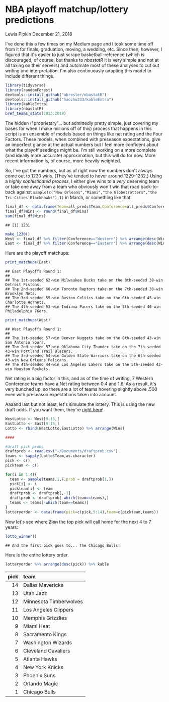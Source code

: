 NBA playoff matchup/lottery predictions
================
Lewis Pipkin
December 21, 2018

I've done this a few times on my Medium page and I took some time off from it for finals, graduation, moving, a wedding, etc. Since then, however, I figured that it's easier to just scrape basketball-reference (which is discouraged, of course, but thanks to *nbastatR* it is very simple and not at all taxing on their servers) and automate most of these analyses to cut out writing and interpretation. I'm also continuously adapting this model to include different things.

``` r
library(tidyverse)
library(randomForest)
devtools::install_github("abresler/nbastatR")
devtools::install_github("haozhu233/kableExtra")
library(kableExtra)
library(nbastatR)
bref_teams_stats(2013:2019)
```

The hidden ("proprietary"... but admittedly pretty simple, just covering my bases for when I make millions off of this) process that happens in this script is an ensemble of models based on things like net rating and the Four Factors. These models, when combined with preseason expectations, give an imperfect glance at the actual numbers but I feel more confident about what the playoff seedings might be. I'm still working on a more complete (and ideally more accurate) approximation, but this will do for now. More recent information is, of course, more heavily weighted.

So, I've got the numbers, but as of right now the numbers don't always come out to 1230 wins. (They've tended to hover around 1229-1232.) Using a *highly sophisticated process*, I either give wins to a *very* deserving team or take one away from a team who obviously won't win that road back-to-back against `sample(c("New Orleans","Miami","the Globetrotters","the Tri-Cities Blackhawks"),1)` in March, or something like that.

``` r
final_df <- data.frame(Team=all_preds$Team,Conference=all_preds$Conference.x,Wins=all_preds$Wpred)
final_df$Wins <- round(final_df$Wins)
sum(final_df$Wins)
```

    ## [1] 1231

``` r
make_1230()
West <- final_df %>% filter(Conference=="Western") %>% arrange(desc(Wins))
East <- final_df %>% filter(Conference=="Eastern") %>% arrange(desc(Wins))
```

Here are the playoff matchups:

``` r
print_matchups(East)
```

    ## East Playoffs Round 1:  
    ## 
    ## The 1st-seeded 62-win Milwaukee Bucks take on the 8th-seeded 38-win Detroit Pistons.
    ## The 2nd-seeded 60-win Toronto Raptors take on the 7th-seeded 38-win Brooklyn Nets.
    ## The 3rd-seeded 59-win Boston Celtics take on the 6th-seeded 45-win Charlotte Hornets.
    ## The 4th-seeded 53-win Indiana Pacers take on the 5th-seeded 46-win Philadelphia 76ers.

``` r
print_matchups(West)
```

    ## West Playoffs Round 1:  
    ## 
    ## The 1st-seeded 57-win Denver Nuggets take on the 8th-seeded 43-win San Antonio Spurs.
    ## The 2nd-seeded 57-win Oklahoma City Thunder take on the 7th-seeded 43-win Portland Trail Blazers.
    ## The 3rd-seeded 54-win Golden State Warriors take on the 6th-seeded 43-win New Orleans Pelicans.
    ## The 4th-seeded 44-win Los Angeles Lakers take on the 5th-seeded 43-win Houston Rockets.

Net rating is a big factor in this, and as of the time of writing, 7 Western Conference teams have a Net rating between 0.4 and 1.6. As a result, it's very bunched up, so there are a lot of teams hovering slightly above .500 even with preseason expectations taken into account.

Aaaand last but not least, let's simulate the lottery. This is using the new draft odds. If you want them, they're [right here](https://github.com/lewispipkin/NBA/blob/master/data/draftprob.csv)!

``` r
WestLotto <- West[9:15,]
EastLotto <- East[9:15,]
Lotto <- rbind(WestLotto,EastLotto) %>% arrange(Wins)

####

#draft pick probs
draftprob <- read.csv("~/Documents/draftprob.csv")
teams <- sapply(Lotto$Team,as.character)
pick <- c()
pickteam <- c()

for(i in 1:4){
  team <- sample(teams,1,F,prob = draftprob[1,])
  pick[i] <- i
  pickteam[i] <- team
  draftprob <- draftprob[,-1]
  draftprob <- draftprob[-which(team==teams),]
  teams <- teams[-which(team==teams)]
}
lotteryorder <- data.frame(pick=c(pick,5:14),team=c(pickteam,teams))
```

Now let's see where ~~Zion~~ the top pick will call home for the next 4 to 7 years:

``` r
lotto_winner()
```

    ## And the first pick goes to... The Chicago Bulls!

Here is the entire lottery order.

``` r
lotteryorder %>% arrange(desc(pick)) %>% kable
```

<table>
<thead>
<tr>
<th style="text-align:right;">
pick
</th>
<th style="text-align:left;">
team
</th>
</tr>
</thead>
<tbody>
<tr>
<td style="text-align:right;">
14
</td>
<td style="text-align:left;">
Dallas Mavericks
</td>
</tr>
<tr>
<td style="text-align:right;">
13
</td>
<td style="text-align:left;">
Utah Jazz
</td>
</tr>
<tr>
<td style="text-align:right;">
12
</td>
<td style="text-align:left;">
Minnesota Timberwolves
</td>
</tr>
<tr>
<td style="text-align:right;">
11
</td>
<td style="text-align:left;">
Los Angeles Clippers
</td>
</tr>
<tr>
<td style="text-align:right;">
10
</td>
<td style="text-align:left;">
Memphis Grizzlies
</td>
</tr>
<tr>
<td style="text-align:right;">
9
</td>
<td style="text-align:left;">
Miami Heat
</td>
</tr>
<tr>
<td style="text-align:right;">
8
</td>
<td style="text-align:left;">
Sacramento Kings
</td>
</tr>
<tr>
<td style="text-align:right;">
7
</td>
<td style="text-align:left;">
Washington Wizards
</td>
</tr>
<tr>
<td style="text-align:right;">
6
</td>
<td style="text-align:left;">
Cleveland Cavaliers
</td>
</tr>
<tr>
<td style="text-align:right;">
5
</td>
<td style="text-align:left;">
Atlanta Hawks
</td>
</tr>
<tr>
<td style="text-align:right;">
4
</td>
<td style="text-align:left;">
New York Knicks
</td>
</tr>
<tr>
<td style="text-align:right;">
3
</td>
<td style="text-align:left;">
Phoenix Suns
</td>
</tr>
<tr>
<td style="text-align:right;">
2
</td>
<td style="text-align:left;">
Orlando Magic
</td>
</tr>
<tr>
<td style="text-align:right;">
1
</td>
<td style="text-align:left;">
Chicago Bulls
</td>
</tr>
</tbody>
</table>
